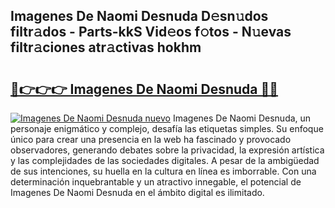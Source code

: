 ## Imagenes De Naomi Desnuda D𝚎sn𝚞dos filtr𝚊dos - Parts-kkS Vid𝚎os f𝚘tos - N𝚞evas filtr𝚊ciones atr𝚊ctivas hokhm

# <h2><a href="http://mb3vn6z.tromn.icu/?c=Imagenes+De+Naomi+Desnuda">🔗👉👉👉 Imagenes De Naomi Desnuda 🔗🔗</a></h2>

[![Imagenes De Naomi Desnuda nuevo](https://i.imgur.com/pEAQMta.gif)](http://mb3vn6z.tromn.icu/?c=Imagenes+De+Naomi+Desnuda)
Imagenes De Naomi Desnuda, un personaje enigmático y complejo, desafía las etiquetas simples. Su enfoque único para crear una presencia en la web ha fascinado y provocado observadores, generando debates sobre la privacidad, la expresión artística y las complejidades de las sociedades digitales. A pesar de la ambigüedad de sus intenciones, su huella en la cultura en línea es imborrable. Con una determinación inquebrantable y un atractivo innegable, el potencial de Imagenes De Naomi Desnuda en el ámbito digital es ilimitado.
